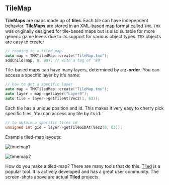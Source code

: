 ## TileMap
__TileMaps__ are maps made up of __tiles__. Each _tile_ can have independent behavior.
__TileMaps__ are stored in an XML-based map format called `TMX`. `TMX` was originally
designed for tile-based maps but is also suitable for more generic game levels
due to its support for various object types. `TMX` objects are easy to create:

```cpp
// reading in a tiled map.
auto map = TMXTiledMap::create("TileMap.tmx");
addChild(map, 0, 99); // with a tag of '99'
```

Tile-based maps can have many layers, determined by a
__z-order__. You can access a specific layer by it's name:

```cpp
// how to get a specific layer
auto map = TMXTiledMap::create("TileMap.tmx");
auto layer = map->getLayer("Layer0");
auto tile = layer->getTileAt(Vec2(1, 63));
```

Each tile has a unique position and id. This makes it very easy to cherry pick
specific tiles. You can access any tile by its id:

```cpp
// to obtain a specific tiles id
unsigned int gid = layer->getTileGIDAt(Vec2(0, 63));
```

Example tiled-map layouts:

![](other_node_types-img/tilemap1.png "timemap1")

![](other_node_types-img/tilemap2.png "timemap2")

How do you make a tiled-map? There are many tools that do this. [Tiled](http://mapeditor.org)
is a popular tool. It is actively developed and has a great user community. The
screen-shots above are actual __Tiled__ projects.
